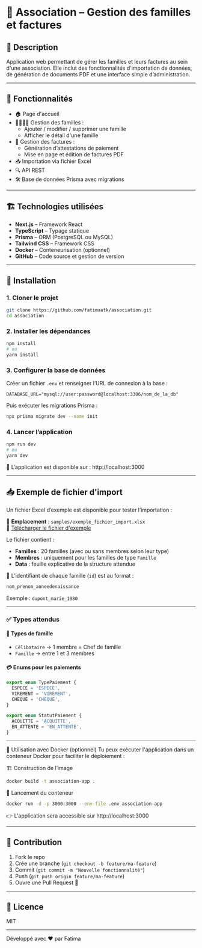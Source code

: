 # 🧾 Association – Gestion des familles et factures

## 📌 Description

Application web permettant de gérer les familles et leurs factures au sein d'une association. Elle inclut des fonctionnalités d'importation de données, de génération de documents PDF et une interface simple d’administration.

---

## 🚀 Fonctionnalités

- 🏠 Page d'accueil
- 👨‍👩‍👧‍👦 Gestion des familles :
  - Ajouter / modifier / supprimer une famille
  - Afficher le détail d'une famille
- 📄 Gestion des factures :
  - Génération d’attestations de paiement
  - Mise en page et édition de factures PDF
- 📥 Importation via fichier Excel
- 🔍 API REST
- 🛠 Base de données Prisma avec migrations

---

## 🏗️ Technologies utilisées

- **Next.js** – Framework React
- **TypeScript** – Typage statique
- **Prisma** – ORM (PostgreSQL ou MySQL)
- **Tailwind CSS** – Framework CSS
- **Docker** – Conteneurisation (optionnel)
- **GitHub** – Code source et gestion de version

---

## 🔧 Installation

### 1. Cloner le projet

```bash
git clone https://github.com/fatimaatk/association.git
cd association
```

### 2. Installer les dépendances

```bash
npm install
# ou
yarn install
```

### 3. Configurer la base de données

Créer un fichier `.env` et renseigner l’URL de connexion à la base :

```env
DATABASE_URL="mysql://user:password@localhost:3306/nom_de_la_db"
```

Puis exécuter les migrations Prisma :

```bash
npx prisma migrate dev --name init
```

### 4. Lancer l’application

```bash
npm run dev
# ou
yarn dev
```

📍 L’application est disponible sur : http://localhost:3000

---

## 📥 Exemple de fichier d'import

Un fichier Excel d’exemple est disponible pour tester l’importation :

📂 **Emplacement** : `samples/exemple_fichier_import.xlsx`  
🔗 [Télécharger le fichier d'exemple](./samples/exemple_fichier_import.xlsx)

Le fichier contient :

- **Familles** : 20 familles (avec ou sans membres selon leur type)
- **Membres** : uniquement pour les familles de type `Famille`
- **Data** : feuille explicative de la structure attendue

📌 L’identifiant de chaque famille (`id`) est au format :

```txt
nom_prenom_anneedenaissance
```

Exemple : `dupont_marie_1980`

---

### ✅ Types attendus

#### 🧍‍ Types de famille

- `Célibataire` → 1 membre = Chef de famille
- `Famille` → entre 1 et 3 membres

#### 💳 Enums pour les paiements

```ts
export enum TypePaiement {
  ESPECE = 'ESPECE',
  VIREMENT = 'VIREMENT',
  CHEQUE = 'CHEQUE',
}

export enum StatutPaiement {
  ACQUITTE = 'ACQUITTE',
  EN_ATTENTE = 'EN_ATTENTE',
}
```

---

🐳 Utilisation avec Docker (optionnel)
Tu peux exécuter l'application dans un conteneur Docker pour faciliter le déploiement :

🏗️ Construction de l’image

```bash
docker build -t association-app .
```

🚀 Lancement du conteneur

```bash
docker run -d -p 3000:3000 --env-file .env association-app
```

👉 L'application sera accessible sur http://localhost:3000

---

## 🤝 Contribution

1. Fork le repo
2. Crée une branche (`git checkout -b feature/ma-feature`)
3. Commit (`git commit -m "Nouvelle fonctionnalité"`)
4. Push (`git push origin feature/ma-feature`)
5. Ouvre une Pull Request 🙌

---

## 📄 Licence

MIT

---

Développé avec ❤️ par Fatima
